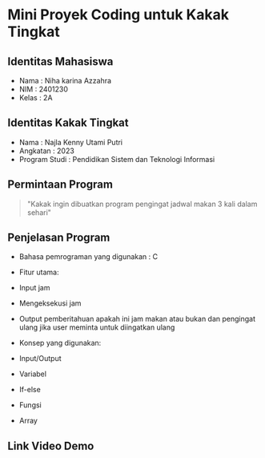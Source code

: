 # Mini Proyek Coding untuk Kakak Tingkat

## Identitas Mahasiswa
- Nama    : Niha karina Azzahra
- NIM     : 2401230
- Kelas   : 2A

## Identitas Kakak Tingkat
- Nama           : Najla Kenny Utami Putri
- Angkatan       : 2023
- Program Studi  : Pendidikan Sistem dan Teknologi Informasi

## Permintaan Program
> "Kakak ingin dibuatkan program pengingat jadwal makan 3 kali dalam sehari"

## Penjelasan Program
- Bahasa pemrograman yang digunakan : C
- Fitur utama:
- Input jam
- Mengeksekusi jam
- Output pemberitahuan apakah ini jam makan atau bukan dan pengingat ulang jika user meminta untuk diingatkan ulang

- Konsep yang digunakan:
- Input/Output
- Variabel
- If-else
- Fungsi
- Array

## Link Video Demo

